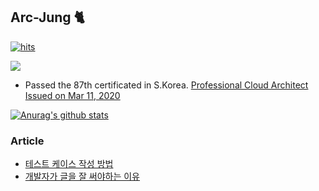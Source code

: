 ## Arc-Jung 🐈‍

[![hits](https://hits.seeyoufarm.com/api/count/incr/badge.svg?url=https%3A%2F%2Fgithub.com%2FArc-Jung&count_bg=%2379C83D&title_bg=%23555555&icon=&icon_color=%23E7E7E7&title=hits&edge_flat=false)](https://hits.seeyoufarm.com)

<img src="https://raw.githubusercontent.com/dsg890789/JwsPortfolio/master/Google%20Cloud%20Platform%20Certified%20Professional%20Cloud%20Architect.png">

- Passed the 87th certificated in S.Korea. [  Professional Cloud Architect Issued on Mar 11, 2020 ](https://googlecloudcertified.credential.net/profile/e10a74c697ff6411361819a6154a674536feb426)

[![Anurag's github stats](https://github-readme-stats.vercel.app/api?username=Arc-Jung)](https://github.com/anuraghazra/github-readme-stats)

### Article
- [테스트 케이스 작성 방법](https://medium.com/@wsjung0222/%ED%85%8C%EC%8A%A4%ED%8A%B8-%EC%BC%80%EC%9D%B4%EC%8A%A4%EB%A5%BC-%EC%9E%91%EC%84%B1%ED%95%B4%EC%84%9C-%EB%B2%84%EA%B7%B8%EB%A5%BC-%EC%98%88%EB%B0%A9%ED%95%98%EC%9E%90-82eb1a776107)
- [개발자가 글을 잘 써야하는 이유](https://medium.com/@wsjung0222/%EA%B0%9C%EB%B0%9C%EC%9E%90%EA%B0%80-%EA%B8%80%EC%9D%84-%EC%9E%98-%EC%8D%A8%EC%95%BC%ED%95%98%EB%8A%94-%EC%9D%B4%EC%9C%A0-998ca5c2aad3)
